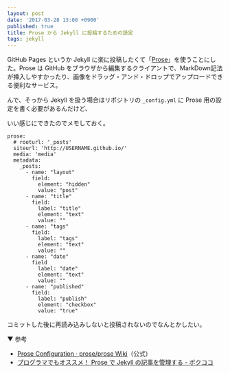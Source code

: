 ```yaml
---
layout: post
date: '2017-03-28 13:00 +0900'
published: true
title: Prose から Jekyll に投稿するための設定
tags: jekyll
---
```

GitHub Pages というか Jekyll に楽に投稿したくて「<a href="http://prose.io" target="_blank">Prose</a>」を使うことにした。Prose は GitHub をブラウザから編集するクライアントで、MarkDown記法が挿入しやすかったり、画像をドラッグ・アンド・ドロップでアップロードできる便利なサービス。

んで、そっから Jekyll を扱う場合はリポジトリの `_config.yml` に Prose 用の設定を書く必要があるんだけど、

いい感じにできたのでメモしておく。

```
prose:
  # rooturl: '_posts'
  siteurl: 'http://USERNAME.github.io/' 
  media: 'media'
  metadata:
    _posts:
      - name: "layout"
        field:
          element: "hidden"
          value: "post"
      - name: "title"
        field:
          label: "title"
          element: "text"
          value: ""
      - name: "tags"
        field:
          label: "tags"
          element: "text"
          value: ""
      - name: "date"
        field
          label: "date"
          element: "text"
          value: ""
      - name: "published"
        field:
          label: "publish"
          element: "checkbox"
          value: "true"
```

コミットした後に再読み込みしないと投稿されないのでなんとかしたい。

▼ 参考

* <a href="https://github.com/prose/prose/wiki/Prose-Configuration" target="_blank">Prose Configuration · prose/prose Wiki</a>（公式）
* <a href="http://www.bokukoko.info/entry/2015/03/26/%E3%83%97%E3%83%AD%E3%82%B0%E3%83%A9%E3%83%9E%E3%81%A7%E3%82%82%E3%82%AA%E3%82%B9%E3%82%B9%E3%83%A1%EF%BC%81_Prose_%E3%81%A7_Jekyll_%E3%81%AE%E8%A8%98%E4%BA%8B%E3%82%92%E7%AE%A1%E7%90%86%E3%81%99" target="_blank">プログラマでもオススメ！ Prose で Jekyll の記事を管理する - ボクココ</a>
